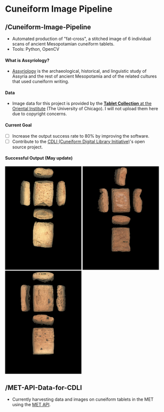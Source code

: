 # Cuneiform Image Pipeline

## /Cuneiform-Image-Pipeline
* Automated production of "fat-cross", a stitched image of 6 individual scans of ancient Mesopotamian cuneiform tablets. 
* Tools: Python, OpenCV
#### What is Assyriology? 
* [Assyriology](https://en.wikipedia.org/wiki/Assyriology) is the archaeological, historical, and linguistic study of Assyria and the rest of ancient Mesopotamia and of the related cultures that used cuneiform writing. 

#### Data
* Image data for this project is provided by the [**Tablet Collection** at the Oriental Institute](https://oi.uchicago.edu/collections/tablet-collection-and-tablet-room) (The University of Chicago). I will not upload them here due to copyright concerns. 

#### Current Goal
- [ ] Increase the output success rate to 80% by improving the software. 
- [ ] Contribute to the [CDLI (Cuneiform Digital Library Initiative)](https://github.com/cdli-gh)'s open source project.  

#### Successful Output (May update)
<img src=Cuneiform-Image-Pipeline/A00102.jpg width=250> <img src=Cuneiform-Image-Pipeline/A00158.jpg width=250> <img src=Cuneiform-Image-Pipeline/A00159.jpg width=250>


## /MET-API-Data-for-CDLI
* Currently harvesting data and images on cuneiform tablets in the MET using the [MET API](https://metmuseum.github.io). 
